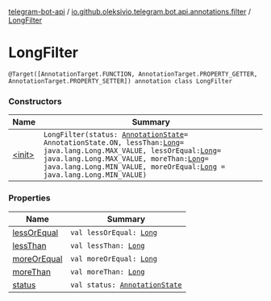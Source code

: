 [telegram-bot-api](../../index.md) / [io.github.oleksivio.telegram.bot.api.annotations.filter](../index.md) / [LongFilter](./index.md)

# LongFilter

`@Target([AnnotationTarget.FUNCTION, AnnotationTarget.PROPERTY_GETTER, AnnotationTarget.PROPERTY_SETTER]) annotation class LongFilter`

### Constructors

| Name | Summary |
|---|---|
| [&lt;init&gt;](-init-.md) | `LongFilter(status: `[`AnnotationState`](../../io.github.oleksivio.telegram.bot.api.model.annotation/-annotation-state/index.md)` = AnnotationState.ON, lessThan: `[`Long`](https://kotlinlang.org/api/latest/jvm/stdlib/kotlin/-long/index.html)` = java.lang.Long.MAX_VALUE, lessOrEqual: `[`Long`](https://kotlinlang.org/api/latest/jvm/stdlib/kotlin/-long/index.html)` = java.lang.Long.MAX_VALUE, moreThan: `[`Long`](https://kotlinlang.org/api/latest/jvm/stdlib/kotlin/-long/index.html)` = java.lang.Long.MIN_VALUE, moreOrEqual: `[`Long`](https://kotlinlang.org/api/latest/jvm/stdlib/kotlin/-long/index.html)` = java.lang.Long.MIN_VALUE)` |

### Properties

| Name | Summary |
|---|---|
| [lessOrEqual](less-or-equal.md) | `val lessOrEqual: `[`Long`](https://kotlinlang.org/api/latest/jvm/stdlib/kotlin/-long/index.html) |
| [lessThan](less-than.md) | `val lessThan: `[`Long`](https://kotlinlang.org/api/latest/jvm/stdlib/kotlin/-long/index.html) |
| [moreOrEqual](more-or-equal.md) | `val moreOrEqual: `[`Long`](https://kotlinlang.org/api/latest/jvm/stdlib/kotlin/-long/index.html) |
| [moreThan](more-than.md) | `val moreThan: `[`Long`](https://kotlinlang.org/api/latest/jvm/stdlib/kotlin/-long/index.html) |
| [status](status.md) | `val status: `[`AnnotationState`](../../io.github.oleksivio.telegram.bot.api.model.annotation/-annotation-state/index.md) |
